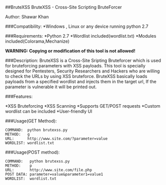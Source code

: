 ##BruteXSS
BruteXSS - Cross-Site Scripting BruteForcer

Author: Shawar Khan  

###Compatibility: 
*Windows , Linux or any device running python 2.7

###Requirements: 
*Python 2.7
*Wordlist included(wordlist.txt)
*Modules included(Colorama,Mechanize)

**WARNING: Copying or modification of this tool is not allowed!**

###Description:
BruteXSS is a Cross-Site Sripting Bruteforcer which is used for bruteforcing parameters with XSS payloads. This tool is specially designed for Pentesters, Security Researchers and Hackers who are willing to check the URLs by using XSS bruteforce. BruteXSS basically loads payloads from a specified wordlist and injects them in the target url, If the parameter is vulnerable it will be printed out.

###Features:

*XSS Bruteforcing
*XSS Scanning
*Supports GET/POST requests
*Custom wordlist can be included
*User-friendly UI

###Usage(GET Method):

```
COMMAND:  python brutexss.py
METHOD:   g
URL:      http://www.site.com/?parameter=value
WORDLIST: wordlist.txt
```

###Usage(POST method):

```
COMMAND:   python brutexss.py
METHOD:    p
URL:       http://www.site.com/file.php
POST DATA: parameter=value&parameter1=value1
WORDLIST:  wordlist.txt
```

